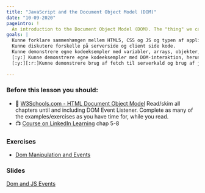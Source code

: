 ```yaml
---
title: "JavaScript and the Document Object Model (DOM)"
date: "10-09-2020"
pageintro: !
  An introduction to the Document Object Model (DOM). The "thing" we can manipulate with JavaScript to dynamically change the content on a page"
goals: |
  Kunne forklare sammenhængen mellem HTML5, CSS og JS og typen af applikationer der kan laves med disse teknologier
  Kunne diskutere forskelle på serverside og client side kode.
  Kunne demonstrere egne kodeeksempler med variabler, arrays, objekter, funktioner
  [:y:] Kunne demonstrere egne kodeeksempler med DOM-interaktion, herunder element udvælgelse, styling og håndtering af tags, attributter og formulardata
  [:y:][:r:]Kunne demonstrere brug af fetch til serverkald og brug af json data til DOM manipulation
  
---
```

         
### Before this lesson you should:
- :book: [W3Schools.com - HTML Document Object Model]( https://www.w3schools.com/js/js_htmldom.asp) Read/skim all chapters until and including DOM Event Listener. Complete as many of the examples/exercises as you have time for, while you read.
- :tv: [Course on LinkedIn Learning](https://www.linkedin.com/learning/javascript-essential-training-3/welcome?u=57077785) chap 5-8 
          
 ### Exercises
<!--BEGIN exercises ##-->
- [Dom Manipulation and Events](https://docs.google.com/document/d/1vctwfldnReoszybFU0jO7Jm7JQ4Ia-CJvEymaj-QClM/edit?usp=sharing)
<!--END exercises ##-->


 ### Slides
 [Dom and JS Events](https://docs.google.com/presentation/d/1CgufGiVPmZeXrQ4m18O1wurOqozwRD1DYTQeQ9IsgAY/edit?usp=sharing)
